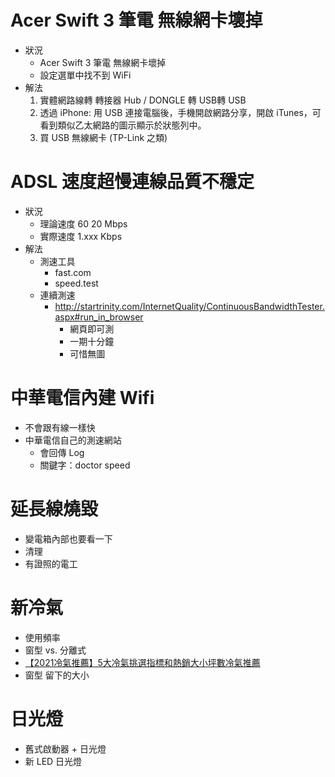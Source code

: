 # Acer Swift 3 筆電 無線網卡壞掉
- 狀況
    - Acer Swift 3 筆電 無線網卡壞掉
    - 設定選單中找不到 WiFi
- 解法
    1. 實體網路線轉 轉接器 Hub / DONGLE 轉 USB轉 USB
    2. 透過 iPhone: 用 USB 連接電腦後，手機開啟網路分享，開啟 iTunes，可看到類似乙太網路的圖示顯示於狀態列中。
    3. 買 USB 無線網卡 (TP-Link 之類)

# ADSL 速度超慢連線品質不穩定
- 狀況
    - 理論速度 60 20 Mbps
    - 實際速度 1.xxx Kbps
- 解法
    - 測速工具
        - fast.com
        - speed.test
    - 連續測速
        - http://startrinity.com/InternetQuality/ContinuousBandwidthTester.aspx#run_in_browser
            - 網頁即可測
            - 一期十分鐘
            - 可惜無圖

# 中華電信內建 Wifi

- 不會跟有線一樣快
- 中華電信自己的測速網站
    - 會回傳 Log
    - 關鍵字：doctor speed

# 延長線燒毀

- 變電箱內部也要看一下
- 清理
- 有證照的電工

# 新冷氣

- 使用頻率
- 窗型 vs. 分離式
- [【2021冷氣推薦】5大冷氣挑選指標和熱銷大小坪數冷氣推薦](https://www.callingtaiwan.com.tw/5%E5%A4%A7%E5%86%B7%E6%B0%A3%E6%8C%91%E9%81%B8%E6%8C%87%E6%A8%99%E5%92%8C%E5%A4%A7%E5%B0%8F%E5%9D%AA%E6%95%B8%E5%86%B7%E6%B0%A3%E6%8E%A8%E8%96%A6/)
- 窗型 留下的大小

# 日光燈
- 舊式啟動器 + 日光燈
- 新 LED 日光燈